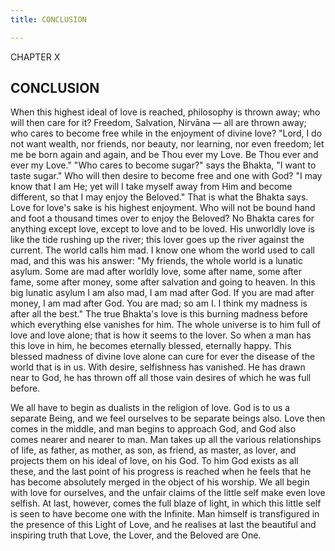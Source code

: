 ```yaml
---
title: CONCLUSION

---
```





  

CHAPTER X

## CONCLUSION

When this highest ideal of love is reached, philosophy is thrown away;
who will then care for it? Freedom, Salvation, Nirvāna — all are thrown
away; who cares to become free while in the enjoyment of divine love?
"Lord, I do not want wealth, nor friends, nor beauty, nor learning, nor
even freedom; let me be born again and again, and be Thou ever my Love.
Be Thou ever and ever my Love." "Who cares to become sugar?" says the
Bhakta, "I want to taste sugar." Who will then desire to become free and
one with God? "I may know that I am He; yet will I take myself away from
Him and become different, so that I may enjoy the Beloved." That is what
the Bhakta says. Love for love's sake is his highest enjoyment. Who will
not be bound hand and foot a thousand times over to enjoy the Beloved?
No Bhakta cares for anything except love, except to love and to be
loved. His unworldly love is like the tide rushing up the river; this
lover goes up the river against the current. The world calls him mad. I
know one whom the world used to call mad, and this was his answer: "My
friends, the whole world is a lunatic asylum. Some are mad after worldly
love, some after name, some after fame, some after money, some after
salvation and going to heaven. In this big lunatic asylum I am also mad,
I am mad after God. If you are mad after money, I am mad after God. You
are mad; so am I. I think my madness is after all the best." The true
Bhakta's love is this burning madness before which everything else
vanishes for him. The whole universe is to him full of love and love
alone; that is how it seems to the lover. So when a man has this love in
him, he becomes eternally blessed, eternally happy. This blessed madness
of divine love alone can cure for ever the disease of the world that is
in us. With desire, selfishness has vanished. He has drawn near to God,
he has thrown off all those vain desires of which he was full before.

We all have to begin as dualists in the religion of love. God is to us a
separate Being, and we feel ourselves to be separate beings also. Love
then comes in the middle, and man begins to approach God, and God also
comes nearer and nearer to man. Man takes up all the various
relationships of life, as father, as mother, as son, as friend, as
master, as lover, and projects them on his ideal of love, on his God. To
him God exists as all these, and the last point of his progress is
reached when he feels that he has become absolutely merged in the object
of his worship. We all begin with love for ourselves, and the unfair
claims of the little self make even love selfish. At last, however,
comes the full blaze of light, in which this little self is seen to have
become one with the Infinite. Man himself is transfigured in the
presence of this Light of Love, and he realises at last the beautiful
and inspiring truth that Love, the Lover, and the Beloved are One.


